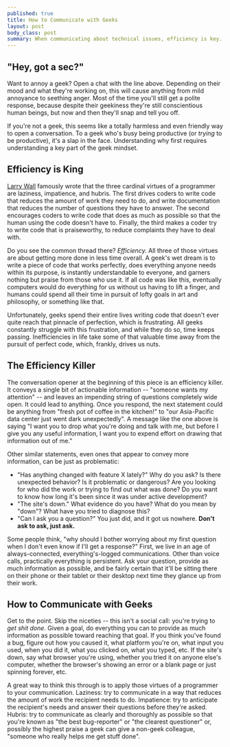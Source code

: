 ```yaml
--- 
published: true
title: How to Communicate with Geeks
layout: post
body_class: post
summary: When communicating about technical issues, efficiency is key.
---
```


"Hey, got a sec?"
-----------------

Want to annoy a geek? Open a chat with the line above. Depending on their mood and what they're working on, this will cause anything from mild annoyance to seething anger. Most of the time you'll still get a polite response, because despite their geekiness they're still conscientious human beings, but now and then they'll snap and tell you off.

If you're not a geek, this seems like a totally harmless and even friendly way to open a conversation. To a geek who's busy being productive (or _trying_ to be productive), it's a slap in the face. Understanding why first requires understanding a key part of the geek mindset.

Efficiency is King
------------------

[Larry Wall][1] famously wrote that the three cardinal virtues of a programmer are laziness, impatience, and hubris. The first drives coders to write code that reduces the amount of work they need to do, and write documentation that reduces the number of questions they have to answer. The second encourages coders to write code that does as much as possible so that the human using the code doesn't have to. Finally, the third makes a coder try to write code that is praiseworthy, to reduce complaints they have to deal with.

Do you see the common thread there? _Efficiency._ All three of those virtues are about getting more done in less time overall. A geek's wet dream is to write a piece of code that works perfectly, does everything anyone needs within its purpose, is instantly understandable to everyone, and garners nothing but praise from those who use it. If all code was like this, eventually computers would do everything for us without us having to lift a finger, and humans could spend all their time in pursuit of lofty goals in art and philosophy, or something like that.

Unfortunately, geeks spend their entire lives writing code that doesn't ever quite reach that pinnacle of perfection, which is frustrating. All geeks constantly struggle with this frustration, and while they do so, time keeps passing. Inefficiencies in life take some of that valuable time away from the pursuit of perfect code, which, frankly, drives us nuts.

The Efficiency Killer
---------------------

The conversation opener at the beginning of this piece is an efficiency killer. It conveys a single bit of actionable information -- "someone wants my attention" -- and leaves an impending string of questions completely wide open. It could lead to anything. Once you respond, the next statement could be anything from "fresh pot of coffee in the kitchen!" to "our Asia-Pacific data center just went dark unexpectedly". A message like the one above is saying "I want you to drop what you're doing and talk with me, but before I give you any useful information, I want you to expend effort on drawing that information out of me."

Other similar statements, even ones that appear to convey more information, can be just as problematic:

* "Has anything changed with feature X lately?" Why do you ask? Is there unexpected behavior? Is it problematic or dangerous? Are you looking for who did the work or trying to find out what was done? Do you want to know how long it's been since it was under active development?
* "The site's down." What evidence do you have? What do you mean by "down"? What have you tried to diagnose this?
* "Can I ask you a question?" You just did, and it got us nowhere. **Don't ask to ask, just ask.**

Some people think, "why should I bother worrying about my first question when I don't even know if I'll get a response?" First, we live in an age of always-connected, everything's-logged communications. Other than voice calls, practically everything is persistent. Ask your question, provide as much information as possible, and be fairly certain that it'll be sitting there on their phone or their tablet or their desktop next time they glance up from their work.

How to Communicate with Geeks
-----------------------------

Get to the point. Skip the niceties -- this isn't a social call: you're trying to _get shit done_. Given a goal, do everything you can to provide as much information as possible toward reaching that goal. If you think you've found a bug, figure out how you caused it, what platform you're on, what input you used, when you did it, what you clicked on, what you typed, etc. If the site's down, say what browser you're using, whether you tried it on anyone else's computer, whether the browser's showing an error or a blank page or just spinning forever, etc.

A great way to think this through is to apply those virtues of a programmer to your communication. Laziness: try to communicate in a way that reduces the amount of work the recipient needs to do. Impatience: try to anticipate the recipient's needs and answer their questions before they're asked. Hubris: try to communicate as clearly and thoroughly as possible so that you're known as "the best bug-reporter" or "the clearest questioner" or, possibly the highest praise a geek can give a non-geek colleague, "someone who really helps me get stuff done".

 [1]: http://en.wikipedia.org/wiki/Larry_Wall "Wikipedia: Larry Wall"
